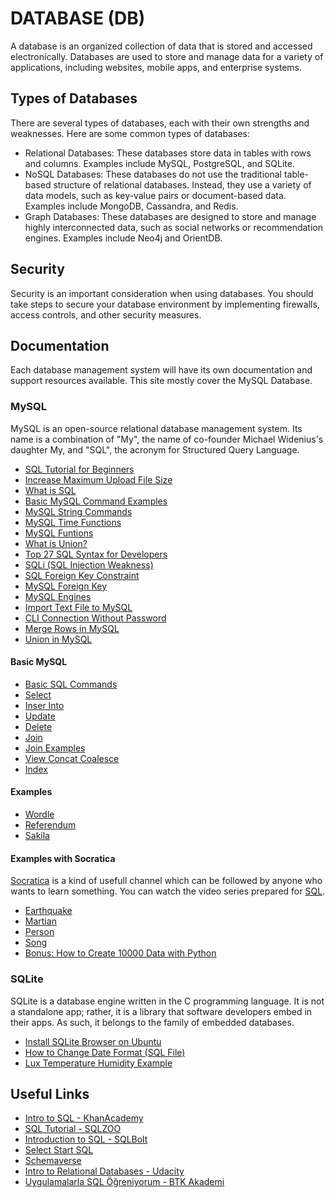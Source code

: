 # DATABASE (DB)

A database is an organized collection of data that is stored and accessed electronically. Databases are used to store and manage data for a variety of applications, including websites, mobile apps, and enterprise systems.

## Types of Databases

There are several types of databases, each with their own strengths and weaknesses. Here are some common types of databases:

- Relational Databases: These databases store data in tables with rows and columns. Examples include MySQL, PostgreSQL, and SQLite.
- NoSQL Databases: These databases do not use the traditional table-based structure of relational databases. Instead, they use a variety of data models, such as key-value pairs or document-based data. Examples include MongoDB, Cassandra, and Redis.
- Graph Databases: These databases are designed to store and manage highly interconnected data, such as social networks or recommendation engines. Examples include Neo4j and OrientDB.

## Security

Security is an important consideration when using databases. You should take steps to secure your database environment by implementing firewalls, access controls, and other security measures.

## Documentation

Each database management system will have its own documentation and support resources available. This site mostly cover the MySQL Database.

### MySQL

MySQL is an open-source relational database management system. Its name is a combination of "My", the name of co-founder Michael Widenius's daughter My, and "SQL", the acronym for Structured Query Language.

- [SQL Tutorial for Beginners](https://www.youtube.com/watch?v=-fW2X7fh7Yg)
- [Increase Maximum Upload File Size](./mysql/00.increase.max.upload.file.size.md)
- [What is SQL](./mysql/01.sql.md)
- [Basic MySQL Command Examples](./mysql/02.temel.mysql.komutlari.ornekleri.md)
- [MySQL String Commands](./mysql/03.mysql.string.komutlari.md)
- [MySQL Time Functions](./mysql/04.mysql.tarih.fonksiyonlari.md)
- [MySQL Funtions](./mysql/05.mysql.functions.md)
- [What is Union?](./mysql/13.union.md)
- [Top 27 SQL Syntax for Developers](https://morioh.com/p/27dd41b0d365?f=5c21fb01c16e2556b555ab32)
- [SQLi (SQL Injection Weakness)](./mysql/06.sqli.sql.injection.zaafiyeti.md)
- [SQL Foreign Key Constraint](./mysql/07.sql.foreign.key.constraint.md)
- [MySQL Foreign Key](./mysql/08.mysql.foreign.key.md)
- [MySQL Engines](./mysql/09.mysql.engines.md)
- [Import Text File to MySQL](./mysql/10.import.text.file.to.mysql.md)
- [CLI Connection Without Password](./mysql/11.cli.connection.without.password.md)
- [Merge Rows in MySQL](./mysql/12.group.concat.md)
- [Union in MySQL](./mysql/13.union.md)

#### Basic MySQL

- [Basic SQL Commands](./mysql/socratica/01.create.alter.drop.insert.select.update.delete.sql)
- [Select](./mysql/socratica/02.select.sql)
- [Inser Into](./mysql/socratica/03.insert.into.sql)
- [Update](./mysql/socratica/04.update.sql)
- [Delete](./mysql/socratica/05.delete.sql)
- [Join](./mysql/socratica/06.join.sql)
- [Join Examples](./mysql/socratica/07.join.examples.sql)
- [View Concat Coalesce](./mysql/socratica/08.view.concat.coalesce.sql)
- [Index](./mysql/socratica/09.index.sql)

#### Examples

- [Wordle](https://github.com/OsmanKAYI/osmankayi.com/tree/main/db/mysql/examples/kelimeler.db)
- [Referendum](https://github.com/OsmanKAYI/osmankayi.com/tree/main/db/mysql/examples/referandum)
- [Sakila](https://github.com/OsmanKAYI/osmankayi.com/tree/main/db/mysql/examples/sakila.db)

#### Examples with Socratica

[Socratica](https://www.youtube.com/@Socratica) is a kind of usefull channel which can be followed by anyone who wants to learn something. You can watch the video series prepared for [SQL](<[Socratica](https://www.youtube.com/watch?v=nWyyDHhTxYU&list=PLi01XoE8jYojRqM4qGBF1U90Ee1Ecb5tt)>).

- [Earthquake](https://github.com/OsmanKAYI/osmankayi.com/tree/main/db/mysql/socratica/earthquake)
- [Martian](https://github.com/OsmanKAYI/osmankayi.com/tree/main/db/mysql/socratica/martian)
- [Person](https://github.com/OsmanKAYI/osmankayi.com/tree/main/db/mysql/socratica/person)
- [Song](https://github.com/OsmanKAYI/osmankayi.com/tree/main/db/mysql/socratica/song)
- [Bonus: How to Create 10000 Data with Python](./mysql/socratica/create.10000.data.py)

### SQLite

SQLite is a database engine written in the C programming language. It is not a standalone app; rather, it is a library that software developers embed in their apps. As such, it belongs to the family of embedded databases.

- [Install SQLite Browser on Ubuntu](./sqlite/00.install.sqlite.browser.ubuntu.md)
- [How to Change Date Format (SQL File)](./sqlite/01.change.date.format.sql)
- [Lux Temperature Humidity Example](https://github.com/OsmanKAYI/osmankayi.com/tree/main/db/sqlite/lux-temperature-humidity)

## Useful Links

- [Intro to SQL - KhanAcademy](https://www.khanacademy.org/computing/computer-programming/sql)
- [SQL Tutorial - SQLZOO](https://sqlzoo.net/wiki/SQL_Tutorial)
- [Introduction to SQL - SQLBolt](https://sqlbolt.com/lesson/introduction)
- [Select Start SQL](https://selectstarsql.com/)
- [Schemaverse](https://schemaverse.com/)
- [Intro to Relational Databases - Udacity](https://www.udacity.com/course/intro-to-relational-databases--ud197)
- [Uygulamalarla SQL Öğreniyorum - BTK Akademi](https://www.btkakademi.gov.tr/portal/course/uygulamalarla-sql-ogreniyorum-8249)
